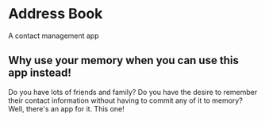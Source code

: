# Address Book
A contact management app

## Why use your memory when you can use this app instead!

Do you have lots of friends and family? Do you have the desire to remember their contact information without having to commit any of it to memory? Well, there's an app for it. This one!

